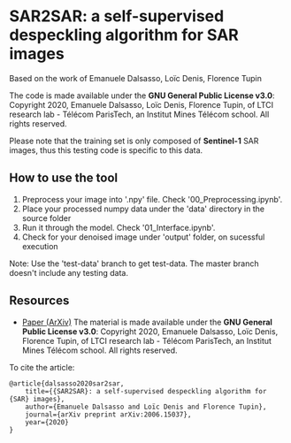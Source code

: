 # SAR2SAR: a self-supervised despeckling algorithm for SAR images
Based on the work of Emanuele Dalsasso, Loïc Denis, Florence Tupin

The code is made available under the **GNU General Public License v3.0**: Copyright 2020, Emanuele Dalsasso, Loïc Denis, Florence Tupin, of LTCI research lab - Télécom ParisTech, an Institut Mines Télécom school.
All rights reserved.

Please note that the training set is only composed of **Sentinel-1** SAR images, thus this testing code is specific to this data.

## How to use the tool

1. Preprocess your image into '.npy' file. Check '00_Preprocessing.ipynb'.
2. Place your processed numpy data under the 'data' directory in the source folder
3. Run it through the model. Check '01_Interface.ipynb'.
4. Check for your denoised image under 'output' folder, on sucessful execution

Note: Use the 'test-data' branch to get test-data. The master branch doesn't include any testing data.

## Resources
- [Paper (ArXiv)](https://arxiv.org/abs/2006.15037)
The material is made available under the **GNU General Public License v3.0**: Copyright 2020, Emanuele Dalsasso, Loïc Denis, Florence Tupin, of LTCI research lab - Télécom ParisTech, an Institut Mines Télécom school.
All rights reserved.

To cite the article:

    @article{dalsasso2020sar2sar,
        title={{SAR2SAR}: a self-supervised despeckling algorithm for {SAR} images},
        author={Emanuele Dalsasso and Loïc Denis and Florence Tupin},
        journal={arXiv preprint arXiv:2006.15037},
        year={2020}
    }

